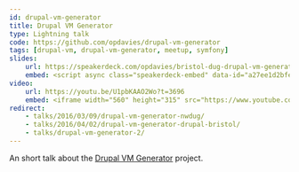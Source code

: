 ```yaml
---
id: drupal-vm-generator
title: Drupal VM Generator
type: Lightning talk
code: https://github.com/opdavies/drupal-vm-generator
tags: [drupal-vm, drupal-vm-generator, meetup, symfony]
slides:
    url: https://speakerdeck.com/opdavies/bristol-dug-drupal-vm-generator
    embed: <script async class="speakerdeck-embed" data-id="a27ee1d2bfed4a209dc395fa455acb41" data-ratio="1.37081659973226" src="//speakerdeck.com/assets/embed.js"></script>
video:
    url: https://youtu.be/U1pbKAAO2Wo?t=3696
    embed: <iframe width="560" height="315" src="https://www.youtube.com/embed/U1pbKAAO2Wo?start=3696" frameborder="0" allowfullscreen></iframe>
redirect:
    - talks/2016/03/09/drupal-vm-generator-nwdug/
    - talks/2016/04/02/drupal-vm-generator-drupal-bristol/
    - talks/drupal-vm-generator-2/
---
```

An short talk about the [Drupal VM Generator][1] project.

[1]: https://github.com/opdavies/drupal-vm-generator
